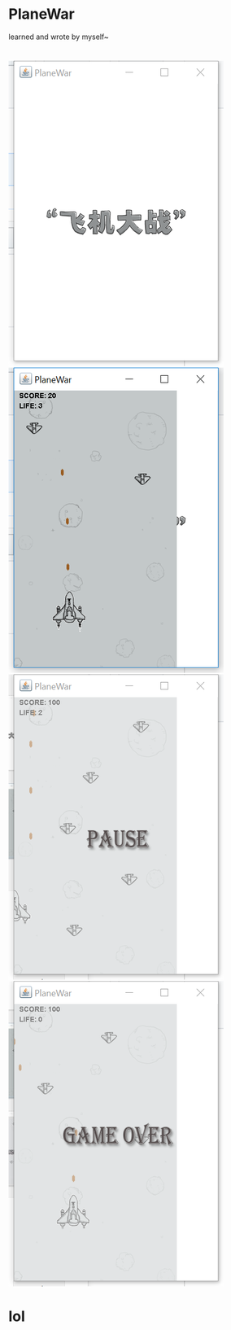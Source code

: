 # PlaneWar
learned and wrote by myself~
#
![Alt text](https://github.com/zhenchaoxu1997/PlaneWar/blob/master/ScreenShot/WeChat%20Image_20171129022521.png)
![Alt text](https://github.com/zhenchaoxu1997/PlaneWar/blob/master/ScreenShot/WeChat%20Image_201711290225211.png)
![Alt text](https://github.com/zhenchaoxu1997/PlaneWar/blob/master/ScreenShot/WeChat%20Image_201711290225212.png)
![Alt text](https://github.com/zhenchaoxu1997/PlaneWar/blob/master/ScreenShot/WeChat%20Image_201711290225213.png)
# lol

